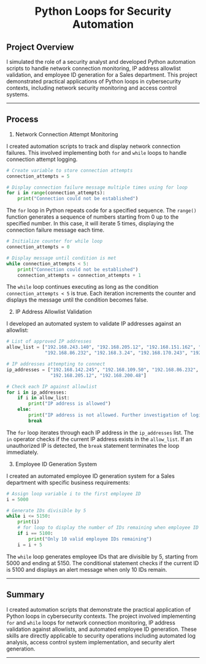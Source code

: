 # <p align="center"> Python Loops for Security Automation </p>

## Project Overview

I simulated the role of a security analyst and developed Python automation scripts to handle network connection monitoring, IP address allowlist validation, and employee ID generation for a Sales department. This project demonstrated practical applications of Python loops in cybersecurity contexts, including network security monitoring and access control systems.

---

## Process

1. Network Connection Attempt Monitoring

I created automation scripts to track and display network connection failures. This involved implementing both `for` and `while` loops to handle connection attempt logging.

```python
# Create variable to store connection attempts
connection_attempts = 5

# Display connection failure message multiple times using for loop
for i in range(connection_attempts):
    print("Connection could not be established")
```

The `for` loop in Python repeats code for a specified sequence. The `range()` function generates a sequence of numbers starting from 0 up to the specified number. In this case, it will iterate 5 times, displaying the connection failure message each time.

```python
# Initialize counter for while loop
connection_attempts = 0

# Display message until condition is met
while connection_attempts < 5:
    print("Connection could not be established")
    connection_attempts = connection_attempts + 1
```

The `while` loop continues executing as long as the condition `connection_attempts < 5` is true. Each iteration increments the counter and displays the message until the condition becomes false.

2. IP Address Allowlist Validation

I developed an automated system to validate IP addresses against an allowlist:

```python
# List of approved IP addresses
allow_list = ["192.168.243.140", "192.168.205.12", "192.168.151.162", "192.168.178.71", 
              "192.168.86.232", "192.168.3.24", "192.168.170.243", "192.168.119.173"]

# IP addresses attempting to connect
ip_addresses = ["192.168.142.245", "192.168.109.50", "192.168.86.232", "192.168.131.147",
                "192.168.205.12", "192.168.200.48"]

# Check each IP against allowlist
for i in ip_addresses:
    if i in allow_list:
        print("IP address is allowed")
    else:
        print("IP address is not allowed. Further investigation of login activity required")
        break
```

The `for` loop iterates through each IP address in the `ip_addresses` list. The `in` operator checks if the current IP address exists in the `allow_list`. If an unauthorized IP is detected, the `break` statement terminates the loop immediately.

3. Employee ID Generation System

I created an automated employee ID generation system for a Sales department with specific business requirements:

```python
# Assign loop variable i to the first employee ID
i = 5000

# Generate IDs divisible by 5
while i <= 5150: 
    print(i)
    # for loop to display the number of IDs remaining when employee ID reaches 5100
    if i == 5100:
        print("Only 10 valid employee IDs remaining")
    i = i + 5
```

The `while` loop generates employee IDs that are divisible by 5, starting from 5000 and ending at 5150. The conditional statement checks if the current ID is 5100 and displays an alert message when only 10 IDs remain.

---

## Summary

I created automation scripts that demonstrate the practical application of Python loops in cybersecurity contexts. The project involved implementing `for` and `while` loops for network connection monitoring, IP address validation against allowlists, and automated employee ID generation. These skills are directly applicable to security operations including automated log analysis, access control system implementation, and security alert generation.

---

